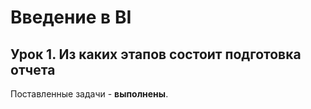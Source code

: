 # Введение в BI

## Урок 1. Из каких этапов состоит подготовка отчета

Поставленные задачи - **выполнены**.
